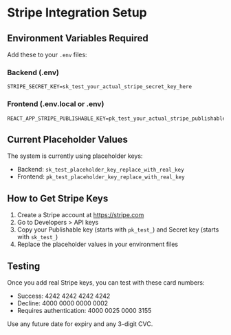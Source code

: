 # Stripe Integration Setup

## Environment Variables Required

Add these to your `.env` files:

### Backend (.env)
```
STRIPE_SECRET_KEY=sk_test_your_actual_stripe_secret_key_here
```

### Frontend (.env.local or .env)
```
REACT_APP_STRIPE_PUBLISHABLE_KEY=pk_test_your_actual_stripe_publishable_key_here
```

## Current Placeholder Values

The system is currently using placeholder keys:
- Backend: `sk_test_placeholder_key_replace_with_real_key`
- Frontend: `pk_test_placeholder_key_replace_with_real_key`

## How to Get Stripe Keys

1. Create a Stripe account at https://stripe.com
2. Go to Developers > API keys
3. Copy your Publishable key (starts with `pk_test_`) and Secret key (starts with `sk_test_`)
4. Replace the placeholder values in your environment files

## Testing

Once you add real Stripe keys, you can test with these card numbers:
- Success: 4242 4242 4242 4242
- Decline: 4000 0000 0000 0002
- Requires authentication: 4000 0025 0000 3155

Use any future date for expiry and any 3-digit CVC.